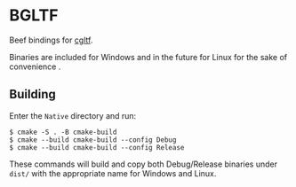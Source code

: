 # BGLTF
Beef bindings for [cgltf](https://github.com/jkuhlmann/cgltf).

Binaries are included for Windows and in the future for Linux for the sake of convenience .

## Building
Enter the `Native` directory and run:
```shell
$ cmake -S . -B cmake-build
$ cmake --build cmake-build --config Debug
$ cmake --build cmake-build --config Release
```

These commands will build and copy both Debug/Release binaries under `dist/` with the appropriate name for Windows and Linux.